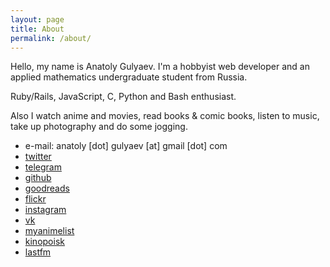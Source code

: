```yaml
---
layout: page
title: About
permalink: /about/
---
```


Hello, my name is Anatoly Gulyaev. I'm a hobbyist web developer and an applied mathematics undergraduate student from Russia.

Ruby/Rails, JavaScript, C, Python and Bash enthusiast.

Also I watch anime and movies, read books & comic books, listen to music, take up photography and do some jogging.

- e-mail: anatoly [dot] gulyaev [at] gmail [dot] com
- [twitter](https://twitter.com/kaneru__)
- [telegram](https://telegram.me/kaneru)
- [github](https://github.com/kaneru)
- [goodreads](https://www.goodreads.com/kaneru)
- [flickr](https://www.flickr.com/photos/kaneru)
- [instagram](https://www.instagram.com/kaneru_)
- [vk](https://vk.com/kaneru)
- [myanimelist](http://myanimelist.net/animelist/kaneru_)
- [kinopoisk](https://www.kinopoisk.ru/user/13850094)
- [lastfm](https://www.last.fm/user/kaneru_)
